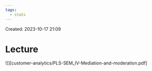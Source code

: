 ```yaml
---
tags:
  - stats
---
```

Created: 2023-10-17 21:09
# Lecture

![][customer-analytics/PLS-SEM_IV-Mediation-and-moderation.pdf]